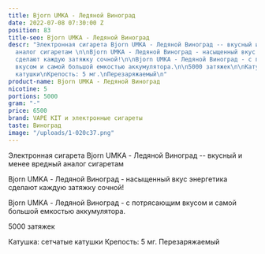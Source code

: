 ```yaml
---
title: Bjorn UMKA - Ледяной Виноград
date: 2022-07-08 07:30:00 Z
position: 83
title-seo: Bjorn UMKA - Ледяной Виноград
descr: "Электронная сигарета Bjorn UMKA - Ледяной Виноград -- вкусный и менее вредный
  аналог сигаретам \n\nBjorn UMKA - Ледяной Виноград - насыщенный вкус энергетика
  сделают каждую затяжку сочной!\n\nBjorn UMKA - Ледяной Виноград - с потрясающим
  вкусом и самой большой емкостью аккумулятора.\n\n5000 затяжек\n\nКатушка: сетчатые
  катушки\nКрепость: 5 мг.\nПерезаряжаемый\n"
product-name: Bjorn UMKA - Ледяной Виноград
nicotine: 5
portions: 5000
gram: "-"
price: 6500
brand: VAPE KIT и электронные сигареты
taste: Виноград
image: "/uploads/1-020c37.png"
---
```


Электронная сигарета Bjorn UMKA - Ледяной Виноград -- вкусный и менее вредный аналог сигаретам 

Bjorn UMKA - Ледяной Виноград - насыщенный вкус энергетика сделают каждую затяжку сочной!

Bjorn UMKA - Ледяной Виноград - с потрясающим вкусом и самой большой емкостью аккумулятора.

5000 затяжек

Катушка: сетчатые катушки
Крепость: 5 мг.
Перезаряжаемый

